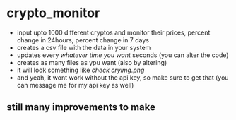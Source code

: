 # crypto_monitor
- input upto 1000 different cryptos and monitor their prices, percent change in 24hours, percent change in 7 days
- creates a csv file with the data in your system
- updates every *whatever time you want* seconds (you can alter the code)
- creates as many files as ypu want (also by altering)
- it will look something like *check cryimg.png*
- and yeah, it wont work without the api key, so make sure to get that (you can message me for my api key as well)


## still many improvements to make
